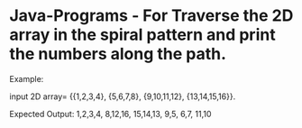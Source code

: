 # Java-Programs - For Traverse the 2D array in the spiral pattern and print the numbers along the path.

Example:

input 2D array= {{1,2,3,4},
{5,6,7,8},
{9,10,11,12},
{13,14,15,16}}.


Expected Output: 1,2,3,4, 8,12,16, 15,14,13, 9,5, 6,7, 11,10
